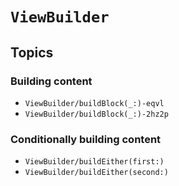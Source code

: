 # ``ViewBuilder``

## Topics

### Building content

- ``ViewBuilder/buildBlock(_:)-eqvl``
- ``ViewBuilder/buildBlock(_:)-2hz2p``

### Conditionally building content

- ``ViewBuilder/buildEither(first:)``
- ``ViewBuilder/buildEither(second:)``
